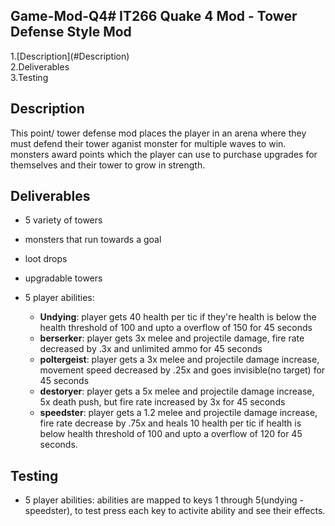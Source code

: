<H2>Game-Mod-Q4# IT266 Quake 4 Mod - Tower Defense Style Mod</H2> 
1.[Description](#Description) <br />
2.Deliverables <br />
3.Testing <br />

Description
--- 
This point/ tower defense mod places the player in an arena where they must defend their tower aganist monster for multiple waves to win. monsters award points which the player can use to purchase upgrades for themselves and their tower to grow in strength.

Deliverables
---
* 5 variety of towers

* monsters that run towards a goal

* loot drops

* upgradable towers

* 5 player abilities:
  * **Undying**: player gets 40 health per tic if they're health is below the health threshold of 100 and upto a overflow of 150 for 45 seconds
  * **berserker**: player gets 3x melee and projectile damage, fire rate decreased by .3x and unlimited ammo for 45 seconds
  * **poltergeist**: player gets a 3x melee and projectile damage increase, movement speed decreased by .25x and goes invisible(no target) for 45 seconds
  * **destoryer**: player gets a 5x melee and projectile damage increase, 5x death push, but fire rate increased by 3x for 45 seconds
  * **speedster**: player gets a 1.2 melee and projectile damage increase, fire rate decrease by .75x and heals 10 health per tic if health is below health threshold of 100 and upto a overflow of 120 for 45 seconds.

Testing
---
* 5 player abilities: abilities are mapped to keys 1 through 5(undying - speedster), to test press each key to activite ability and see their effects.
